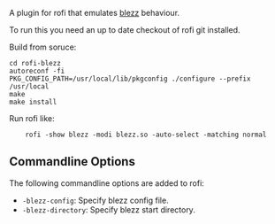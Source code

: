 A plugin for rofi that emulates [blezz](https://github.com/Blezzing/blezz) behaviour.

To run this you need an up to date checkout of rofi git installed.

Build from soruce:

```
cd rofi-blezz
autoreconf -fi
PKG_CONFIG_PATH=/usr/local/lib/pkgconfig ./configure --prefix /usr/local
make
make install
```


Run rofi like:

```
    rofi -show blezz -modi blezz.so -auto-select -matching normal
```

## Commandline Options

The following commandline options are added to rofi:

* `-blezz-config`: Specify blezz config file.
* `-blezz-directory`: Specify blezz start directory.
